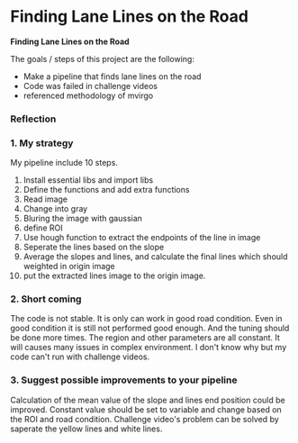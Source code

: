 # **Finding Lane Lines on the Road** 

**Finding Lane Lines on the Road**

The goals / steps of this project are the following:
* Make a pipeline that finds lane lines on the road
* Code was failed in challenge videos
* referenced methodology of mvirgo


### Reflection

### 1. My strategy

My pipeline include 10 steps.
1. Install essential libs and import libs
2. Define the functions and add extra functions
3. Read image
4. Change into gray
5. Bluring the image with gaussian
6. define ROI
7. Use hough function to extract the endpoints of the line in image
8. Seperate the lines based on the slope
9. Average the slopes and lines, and calculate the final lines which should weighted in origin image
10. put the extracted lines image to the origin image.

### 2. Short coming
The code is not stable. It is only can work in good road condition. Even in good condition it is still not performed good enough.
And the tuning should be done more times.
The region and other parameters are all constant. It will causes many issues in complex environment.
I don't know why but my code can't run with challenge videos. 

### 3. Suggest possible improvements to your pipeline

Calculation of the mean value of the slope and lines end position could be improved.
Constant value should be set to variable and change based on the ROI and road condition.
Challenge video's problem can be solved by saperate the yellow lines and white lines.
